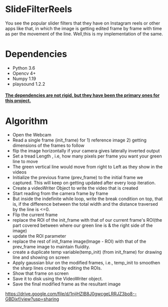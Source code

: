 # SlideFilterReels
You see the popular slider filters that they have on Instagram reels or other apps like that, in which the image is getting edited frame by frame with time as per the movement of the line. Well,this is my implementation of the same.

# Dependencies
* Python 3.6
* Opencv 4+
* Numpy 1.19
* playsound 1.2.2

#### <span style="text-decoration:underline">The dependencies are not rigid, but they have been the primary ones for this project. </span>

# Algorithm
* Open the Webcam 
* Read a single frame (init_frame) for 1) reference image 2) getting dimensions of the frames to follow
* flip the image horizontally if your camera gives laterally inverted output
* Set a tread Length , i.e, how many pixels per frame you want your green line to move
* The green vertical line would move from right to Left as they show in the videos
* Initialize the previous frame (prev_frame) to the initial frame we captured. This will keep on getting updated after every loop iteration.
* Create a videoWriter Object to write the video that is created
* Start reading from the camera frame by frame
* But inside the indefinite while loop, write the break condition on top, that is, if the difference between the total width and the distance traversed by the line is <=0.
* Flip the current frame
* replace the ROI of the init_frame with that of our current frame's ROI(the part covered between where our green line is & the right side of the image)
* update the ROI parameter
* replace the rest of init_frame image(Image - ROI) with that of the prev_frame image to maintain fluidity.
* create a duplicate temp variable(temp_init) (from init_frame) for drawing line and showing on screen
* Apply gaussian blur on the modified frames, i.e., temp_init to smoothen the sharp lines created by editing the ROIs.
* Show that frame on screen 
* Save it to disk using the VideoWriter object.
* Save the final modified frame as the resultant image

https://drive.google.com/file/d/1nijHZlB8J0gwcgeLRRJZ3bo8--GBDixf/view?usp=sharing
